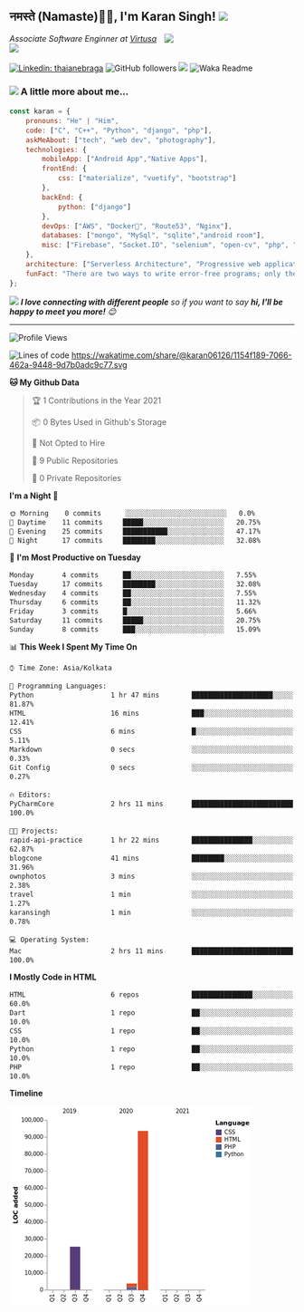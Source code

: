 <h2>नमस्ते (Namaste)🙏🏻, I'm Karan Singh! <img src="https://media.giphy.com/media/12oufCB0MyZ1Go/giphy.gif" width="50"></h2>
<img align='right' src="https://media.giphy.com/media/M9gbBd9nbDrOTu1Mqx/giphy.gif" width="230">
<p><em>Associate Software Enginner at <a href="https://www.srmist.edu.in/">Virtusa</a><img src="https://media.giphy.com/media/WUlplcMpOCEmTGBtBW/giphy.gif" width="30"> 
</em></p>


[![Linkedin: thaianebraga](https://img.shields.io/badge/-karan-blue?style=flat-square&logo=Linkedin&logoColor=white&link=https://www.linkedin.com/in/karan-singh-376204160/)](https://www.linkedin.com/in/karan-singh-376204160/)
![GitHub followers](https://img.shields.io/github/followers/karan06126?label=Follow&style=social)
![](https://visitor-badge.glitch.me/badge?page_id=karan06126.karan06126)
![Waka Readme](https://github.com/karan06126/karan06126/workflows/Waka%20Readme/badge.svg)

### <img src="https://media.giphy.com/media/VgCDAzcKvsR6OM0uWg/giphy.gif" width="50"> A little more about me...  

```javascript
const karan = {
    pronouns: "He" | "Him",
    code: ["C", "C++", "Python", "django", "php"],
    askMeAbout: ["tech", "web dev", "photography"],
    technologies: {
        mobileApp: ["Android App","Native Apps"],
        frontEnd: {
            css: ["materialize", "vuetify", "bootstrap"]
        },
        backEnd: {
            python: ["django"]
        },
        devOps: ["AWS", "Docker🐳", "Route53", "Nginx"],
        databases: ["mongo", "MySql", "sqlite","android room"],
        misc: ["Firebase", "Socket.IO", "selenium", "open-cv", "php", "SuiteApp"]
    },
    architecture: ["Serverless Architecture", "Progressive web applications", "Single page applications"],
    funFact: "There are two ways to write error-free programs; only the third one works"
};
```

<img src="https://media.giphy.com/media/LnQjpWaON8nhr21vNW/giphy.gif" width="60"> <em><b>I love connecting with different people</b> so if you want to say <b>hi, I'll be happy to meet you more!</b> 😊</em>

---

<!--START_SECTION:waka-->
![Profile Views](http://img.shields.io/badge/Profile%20Views-0-blue)

![Lines of code](https://img.shields.io/badge/From%20Hello%20World%20I%27ve%20Written-122659%20lines%20of%20code-blue)
<img>https://wakatime.com/share/@karan06126/1154f189-7066-462a-9448-9d7b0adc9c77.svg</img>

**🐱 My Github Data** 

> 🏆 1 Contributions in the Year 2021
 > 
> 📦 0 Bytes Used in Github's Storage 
 > 
> 🚫 Not Opted to Hire
 > 
> 📜 9 Public Repositories 
 > 
> 🔑 0 Private Repositories  
 > 
**I'm a Night 🦉** 

```text
🌞 Morning    0 commits      ░░░░░░░░░░░░░░░░░░░░░░░░░   0.0% 
🌆 Daytime    11 commits     █████░░░░░░░░░░░░░░░░░░░░   20.75% 
🌃 Evening    25 commits     ███████████░░░░░░░░░░░░░░   47.17% 
🌙 Night      17 commits     ████████░░░░░░░░░░░░░░░░░   32.08%

```
📅 **I'm Most Productive on Tuesday** 

```text
Monday       4 commits      ██░░░░░░░░░░░░░░░░░░░░░░░   7.55% 
Tuesday      17 commits     ████████░░░░░░░░░░░░░░░░░   32.08% 
Wednesday    4 commits      ██░░░░░░░░░░░░░░░░░░░░░░░   7.55% 
Thursday     6 commits      ██░░░░░░░░░░░░░░░░░░░░░░░   11.32% 
Friday       3 commits      █░░░░░░░░░░░░░░░░░░░░░░░░   5.66% 
Saturday     11 commits     █████░░░░░░░░░░░░░░░░░░░░   20.75% 
Sunday       8 commits      ███░░░░░░░░░░░░░░░░░░░░░░   15.09%

```


📊 **This Week I Spent My Time On** 

```text
⌚︎ Time Zone: Asia/Kolkata

💬 Programming Languages: 
Python                   1 hr 47 mins        ████████████████████░░░░░   81.87% 
HTML                     16 mins             ███░░░░░░░░░░░░░░░░░░░░░░   12.41% 
CSS                      6 mins              █░░░░░░░░░░░░░░░░░░░░░░░░   5.11% 
Markdown                 0 secs              ░░░░░░░░░░░░░░░░░░░░░░░░░   0.33% 
Git Config               0 secs              ░░░░░░░░░░░░░░░░░░░░░░░░░   0.27%

🔥 Editors: 
PyCharmCore              2 hrs 11 mins       █████████████████████████   100.0%

🐱‍💻 Projects: 
rapid-api-practice       1 hr 22 mins        ███████████████░░░░░░░░░░   62.87% 
blogcone                 41 mins             ████████░░░░░░░░░░░░░░░░░   31.96% 
ownphotos                3 mins              ░░░░░░░░░░░░░░░░░░░░░░░░░   2.38% 
travel                   1 min               ░░░░░░░░░░░░░░░░░░░░░░░░░   1.27% 
karansingh               1 min               ░░░░░░░░░░░░░░░░░░░░░░░░░   0.78%

💻 Operating System: 
Mac                      2 hrs 11 mins       █████████████████████████   100.0%

```

**I Mostly Code in HTML** 

```text
HTML                     6 repos             ███████████████░░░░░░░░░░   60.0% 
Dart                     1 repo              ██░░░░░░░░░░░░░░░░░░░░░░░   10.0% 
CSS                      1 repo              ██░░░░░░░░░░░░░░░░░░░░░░░   10.0% 
Python                   1 repo              ██░░░░░░░░░░░░░░░░░░░░░░░   10.0% 
PHP                      1 repo              ██░░░░░░░░░░░░░░░░░░░░░░░   10.0%

```


**Timeline**

![Chart not found](https://raw.githubusercontent.com/karan06126/karan06126/master/charts/bar_graph.png) 


<!--END_SECTION:waka-->
